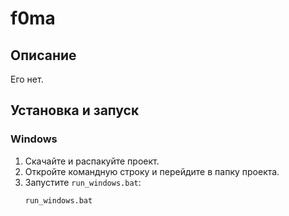 # f0ma

## Описание
Его нет.

## Установка и запуск

### Windows
1. Скачайте и распакуйте проект.
2. Откройте командную строку и перейдите в папку проекта.
3. Запустите `run_windows.bat`:
   ```sh
   run_windows.bat


